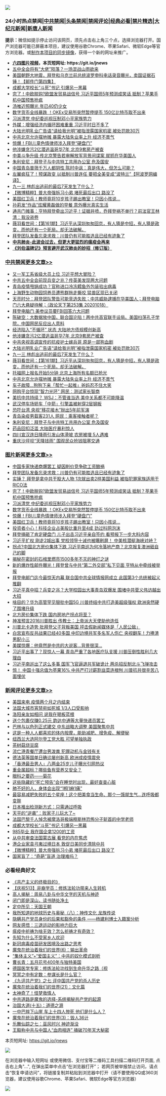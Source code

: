 ![](https://raw.githubusercontent.com/fqnews/bnews/master/64photo/fqnews-qr.jpg)

<div id="tt">
<h3>24小时热点禁闻|<a href="#%E4%B8%AD%E5%85%B1%E7%A6%81%E9%97%BB%E6%9B%B4%E5%A4%9A%E6%96%87%E7%AB%A0">中共禁闻</a>|<a href="#%E5%9B%BE%E7%89%87%E6%96%B0%E9%97%BB%E6%9B%B4%E5%A4%9A%E6%96%87%E7%AB%A0">头条禁闻</a>|<a href="#%E6%96%B0%E9%97%BB%E8%AF%84%E8%AE%BA%E6%9B%B4%E5%A4%9A%E6%96%87%E7%AB%A0">禁闻评论|<a href="#%E5%BF%85%E7%9C%8B%E7%BB%8F%E5%85%B8%E5%A5%BD%E6%96%87">经典必看|<a href="/video.md#%E7%A6%81%E7%89%87%E7%B2%BE%E9%80%89">禁片精选</a>|<a href="https://github.com/fqnews/djy/blob/master/gb/nf1351518.md#1">大纪元新闻</a>|<a href="https://github.com/fqnews/ntdtv/blob/master/gb/prog204.md#1">新唐人新闻</a></h3>
<div><b>提示：</b>微信如提示停止访问该网页，须先点击右上角三个点，选择浏览器打开。国产浏览器可能已屏蔽本项目，建议使用谷歌Chrome、苹果Safari、微软Edge等官方浏览器。或<a href="https://github.com/fqnews/bnews/blob/master/%E5%88%B6%E4%BD%9Cgit%E7%A6%81%E9%97%BB%E9%95%9C%E5%83%8F.md">制作本项目的同步镜像</a>，获得一个新的网址来推广。</div>
<ul>
<li><b><a href="http://d1.bdrive.tk/64.mp4" target="_blank">六四图片视频</a>，本页短网址: https://git.io/jnews</b></li>
<li><a href="/comments/20201018/1415894.md">五中全会将有“大佬”陨落？一场混战山雨欲来</a></li>
<li><a href="/bannedvideo/20201018/1415879.md">美国朝野大地震，拜登和乌克兰前总统波罗申科电话录音曝光，卖国证据石锤！【邮件门第四集】</a></li>
<li><a href="/comments/20201018/1415994.md">成都大学校长“斗死”书记 引爆另一黑幕</a></li>
<li><a href="/topimagenews/20201018/1416121.md">完了！中欧脱钩?欧盟发贸易战信号 习近平国师5年预测成笑话 抵制？苹果手机中国预售抢疯</a></li>
<li><a href="/yule/20201018/1415826.md">汤唯近照曝光 年已40仍少女</a></li>
<li><a href="/topimagenews/20201018/1416015.md">数字货币全线暴跌 ！OKEx交易所突然暂停提币 150亿比特币取不出来</a></li>
<li><a href="/topimagenews/20201018/1416089.md">习派清党 中纪委巡视压制邓小平家族势力</a></li>
<li><a href="/comments/20201018/1415877.md">外媒：增强经济内循环困难重重 习近平时日不多了</a></li>
<li><a href="/cbnews/20201018/1416044.md">大陆光明乳业广告语“请给我光明”被指泄露国家机密 被处罚款30万</a></li>
<li><a href="/cbnews/20201018/1415993.md">中共北京允许摆地摊 暴露大陆失业率上升 经济不景气</a></li>
<li><a href="/topimagenews/20201018/1415934.md">惊爆！FBI儿童色情律师涉入拜登“硬盘门”</a></li>
<li><a href="/cbnews/20201018/1416090.md">他涉嫌贪污2亿潜逃温哥华7年 北京9套房产被查</a></li>
<li><a href="/worldnews/usa/20201018/1416098.md">中美斗争升级 传北京警告若审解放军背景间谍案 就抓在华美国人</a></li>
<li><a href="/cbnews/20201018/1415847.md">朱利安尼：拜登子与中共特工共用办公室 危及国安</a></li>
<li><a href="/headline/20201018/1416120.md">中国青岛普筛千万人都阴性 陈时中讽：真是伟大，但怎么可能？</a></li>
<li><a href="/cnnews/20201018/1415991.md">左翼疯狂了！预谋政变 以抵制川普连任 要把全美变成“波特兰”【阿波罗网编译】</a></li>
<li><a href="/cbnews/20201018/1416038.md">九一三 林彪出逃前的最后7天发生了什么？</a></li>
<li><a href="/comments/20201018/1415968.md">【微博精粹】普大帝强拆习小弟 堵死最后出口 路没了</a></li>
<li><a href="/topimagenews/20201018/1415856.md">美国红卫兵！教师竟将10岁孩子踢出教室！只因小孩说...</a></li>
<li><a href="/yule/20201018/1415831.md">孙莉发“作品”炫耀黄磊做的早餐 意外曝光真实生活</a></li>
<li><a href="/bannedvideo/20201018/1415998.md">通共门摊事：亨特拜登牵出习近平！证据井喷，乔拜登祸不单行？前法官王林清：我没盗卷</a></li>
<li><a href="/cbnews/20201018/1416014.md">薇羽看世间：【第161期】习近平从深圳匆匆回京，有人猜是中招，有人猜是政变，而他还有一个死局，却无法破解。</a></li>
<li><a href="/topimagenews/20201018/1416181.md">拜登团队发备忘录求救：川普仍有可能胜选且已经有迹象了</a></li>
<li><b><a href="/comments/20200211/1275071.md" target="_blank">中共肺炎-此波会过去，但更大更猛烈的瘟疫会再来</a></b></li>
<li><b><a href="/comments/20200207/1272816.md" target="_blank">《刘伯温碑记》预言避开武汉肺炎的妙招（修订版）</a></b></li>
</ul>
</div>

<div class="catlist">
<h3><a href="/cbnews/" target="_blank">中共禁闻</a><span><a href="/cbnews/" target="_blank" rel="nofollow">更多文章>></a></span></h3>
<ul>
<li><a href="/cbnews/20201019/1416223.md" target="_blank">又一军工系省级大员上位 习近平想大冒险？</a></li>
<li><a href="/cbnews/20201019/1416222.md" target="_blank">中共五中全会前现兵变之兆？传英美发现两大问题</a></li>
<li><a href="/cbnews/20201019/1416221.md" target="_blank">青岛疫情甩锅成功？官称进口冷冻鳕鱼外包装验出病毒</a></li>
<li><a href="/cbnews/20201018/1416202.md" target="_blank">上海野生动物园饲养员遭熊群拖走撕咬 猛兽区现已关闭</a></li>
<li><a href="/cbnews/20201018/1416199.md" target="_blank">天亮时分：拜登团队警告可能竞选失败；中共威胁逮捕在华美国人；拜登电脑门六大悬疑待解；（政论天下第253集 20201018）</a></li>
<li><a href="/cbnews/20201018/1416185.md" target="_blank">拜登电脑门 美参议员要FBI回答六大问题</a></li>
<li><a href="/cbnews/20201018/1416161.md" target="_blank">陈破空：大数据放中国，联合国沦陷！两中共高官联手设局。美国扫荡孔子学院，中国网民反应出人意料</a></li>
<li><a href="/cbnews/20201018/1416114.md" target="_blank">经济陷入“不循环” 状态 大陆地方债规模创新高</a></li>
<li><a href="/cbnews/20201018/1416090.md" target="_blank">他涉嫌贪污2亿潜逃温哥华7年 北京9套房产被查</a></li>
<li><a href="/cbnews/20201018/1416045.md" target="_blank">中共央视高调宣传的抗疫护士嫁兵哥 原是一部狗血剧</a></li>
<li><a href="/cbnews/20201018/1416044.md" target="_blank">大陆光明乳业广告语“请给我光明”被指泄露国家机密 被处罚款30万</a></li>
<li><a href="/cbnews/20201018/1416038.md" target="_blank">九一三 林彪出逃前的最后7天发生了什么？</a></li>
<li><a href="/cbnews/20201018/1416014.md" target="_blank">薇羽看世间：【第161期】习近平从深圳匆匆回京，有人猜是中招，有人猜是政变，而他还有一个死局，却无法破解。</a></li>
<li><a href="/cbnews/20201018/1416008.md" target="_blank">托福网上报名开始5分钟 北京上海所有名额已抢光</a></li>
<li><a href="/cbnews/20201018/1415993.md" target="_blank">中共北京允许摆地摊 暴露大陆失业率上升 经济不景气</a></li>
<li><a href="/cbnews/20201018/1415982.md" target="_blank">车子故障…狗狗下来「帮忙一起推」爸妈忍不住大笑</a></li>
<li><a href="/cbnews/20201018/1415935.md" target="_blank">网购平台惊现&#8221;智力光环&#8221; 网民︰测试家长智商</a></li>
<li><a href="/cbnews/20201018/1415902.md" target="_blank">美抗中共持续？ WSJ：不管谁当选 美中关系都不可能降温</a></li>
<li><a href="/cbnews/20201018/1415901.md" target="_blank">武汉停车场轿车「中箭」引擎盖被射穿2层钢板</a></li>
<li><a href="/cbnews/20201018/1415858.md" target="_blank">恐吓台湾 央视“移花接木”抛出5年前军演</a></li>
<li><a href="/cbnews/20201018/1415857.md" target="_blank">青岛染疫男载客231人 网民：乘客接触者呢？</a></li>
<li><a href="/cbnews/20201018/1415847.md" target="_blank">朱利安尼：拜登子与中共特工共用办公室 危及国安</a></li>
<li><a href="/cbnews/20201018/1415846.md" target="_blank">药品回扣泛滥 大陆医疗暴利惊人</a></li>
<li><a href="/cbnews/20201018/1415823.md" target="_blank">四川宣汉连日降雨引发山体滑坡 农房被埋 5人遇难</a></li>
<li><a href="/cbnews/20201018/1415822.md" target="_blank">重庆沙坪坝“天降钱雨” 围观民众抢钱阻塞交通</a></li>

</ul>
</div>
<div class="catlist">
<h3><a href="/topimagenews/" target="_blank">图片新闻</a><span><a href="/topimagenews/" target="_blank" rel="nofollow">更多文章>></a></span></h3>
<ul>
<li><a href="/topimagenews/20201018/1416200.md" target="_blank">中国多家快递商爆罢工 疑因削价竞争砍工资酿祸</a></li>
<li><a href="/topimagenews/20201018/1416181.md" target="_blank">拜登团队发备忘录求救：川普仍有可能胜选且已经有迹象了</a></li>
<li><a href="/topimagenews/20201018/1416174.md" target="_blank">实锤？ 拜登是拿中共干股大人物 1次就出卖2样美国利益 被指犯罪家族适用于RICO法</a></li>
<li><a href="/topimagenews/20201018/1416121.md" target="_blank">完了！中欧脱钩?欧盟发贸易战信号 习近平国师5年预测成笑话 抵制？苹果手机中国预售抢疯</a></li>
<li><a href="/topimagenews/20201018/1416089.md" target="_blank">习派清党 中纪委巡视压制邓小平家族势力</a></li>
<li><a href="/topimagenews/20201018/1416015.md" target="_blank">数字货币全线暴跌 ！OKEx交易所突然暂停提币 150亿比特币取不出来</a></li>
<li><a href="/topimagenews/20201018/1415934.md" target="_blank">惊爆！FBI儿童色情律师涉入拜登“硬盘门”</a></li>
<li><a href="/topimagenews/20201018/1415856.md" target="_blank">美国红卫兵！教师竟将10岁孩子踢出教室！只因小孩说&#8230;</a></li>
<li><a href="/topimagenews/20201018/1415815.md" target="_blank">投资者小心！科技企业占美股比重升至4成 劲过科网泡沫</a></li>
<li><a href="/topimagenews/20201018/1415789.md" target="_blank">拜登搞砸了肯定硬盘门 儿子出击习近平亲自签约 看预报下一步大料内容</a></li>
<li><a href="/topimagenews/20201017/1415742.md" target="_blank">习近平扩权 刚走2城出事 党校领导十诫也被曝刷屏！ 中美核潜艇海峡对峙？</a></li>
<li><a href="/topimagenews/20201017/1415695.md" target="_blank">拐点?中国北方房价集体下跌 习近平南巡为何冷落地产商？北京报复澳洲砸自己的脚</a></li>
<li><a href="/topimagenews/20201017/1415593.md" target="_blank">揭秘在密封的石棺里燃亮1500多年不灭的神灯之谜</a></li>
<li><a href="/topimagenews/20201017/1415561.md" target="_blank">新的爆炸性邮件曝光！拜登曾与中共“第二外交部”私下见面 亨特从中牵线被举报</a></li>
<li><a href="/topimagenews/20201016/1415161.md" target="_blank">拜登电邮门迄今最惊天内幕 联合国中共全球情报网成立 此国第3个总统被起义推翻</a></li>
<li><a href="/topimagenews/20201016/1415116.md" target="_blank">习近平真中招？兵变之兆？大学校园出大事青岛双爆发 围堵中共菅义伟访越出大招</a></li>
<li><a href="/topimagenews/20201016/1415043.md" target="_blank">啥目的？华为高管罕见狠批中国5G 川普终结中共打造美超级强权 欧洲突然硬了围堵升级</a></li>
<li><a href="/topimagenews/20201016/1414946.md" target="_blank">北方房价集体下跌 国内房地产拐点将至？</a></li>
<li><a href="/topimagenews/20201016/1414788.md" target="_blank">神准预言2016川普胜出 传教士：上帝派大天使助他连任</a></li>
<li><a href="/topimagenews/20201016/1414577.md" target="_blank">川普北卡造势 批拜登父子背叛美国 抨击假新闻媒体是「人民公敌」</a></li>
<li><a href="/topimagenews/20201015/1414487.md" target="_blank">白宫宣布反共战果已经40多国 中印边境共军多名军人伤亡 央视翻车！力捧渣男配小三</a></li>
<li><a href="/topimagenews/20201015/1414211.md" target="_blank">美媒惊爆：他竟然是中共的大说客&#8230;背景很深&#8230;</a></li>
<li><a href="/topimagenews/20201014/1413834.md" target="_blank">习近平出事了？现惊人一幕 青岛严重了各地医疗队支援 川普压倒性胜利几大理由</a></li>
<li><a href="/topimagenews/20201014/1413822.md" target="_blank">习近平南巡出了这么多事 国军飞官逼退共军破诡计 两杀招反制北斗飞弹攻击</a></li>
<li><a href="/topimagenews/20201014/1413721.md" target="_blank">惊！ 中国十强总值为苹果16% 中共严打讨薪割韭菜连根刨 川普抗共很辛苦八面埋伏</a></li>

</ul>
</div>
<div class="catlist">
<h3><a href="/comments/" target="_blank">新闻评论</a><span><a href="/comments/" target="_blank" rel="nofollow">更多文章>></a></span></h3>
<ul>
<li><a href="/comments/20201019/1416250.md" target="_blank">美国来电 疫情两个月之内结束</a></li>
<li><a href="/comments/20201019/1416249.md" target="_blank">法国大城市宵禁宛如死城 1/3人口受影响</a></li>
<li><a href="/comments/20201019/1416246.md" target="_blank">洛阳亲友如相问 说我在喝板蓝根</a></li>
<li><a href="/comments/20201018/1416184.md" target="_blank">送个包裹仅赚0.25元 韵达中通等大量快递员罢工</a></li>
<li><a href="/comments/20201018/1416177.md" target="_blank">巴林与以色列正式建交 中东战略大调整 美国聚焦中共</a></li>
<li><a href="/comments/20201018/1416139.md" target="_blank">这是一种人人都喜欢的体内按摩，能助减肥、增免疫、解便秘</a></li>
<li><a href="/comments/20201018/1416081.md" target="_blank">纽西兰大选阿尔登工党大胜 可望单独执政</a></li>
<li><a href="/comments/20201018/1416063.md" target="_blank">茶树菇烧豆腐</a></li>
<li><a href="/comments/20201018/1416062.md" target="_blank">流亡港青餐厅遭台男泼粪 犯罪动机与金钱有关</a></li>
<li><a href="/comments/20201018/1416047.md" target="_blank">德法英等国单日确诊屡创新高 欧洲成疫情震央</a></li>
<li><a href="/comments/20201018/1416046.md" target="_blank">「香港最丑男人」八两金25岁儿子曝光引网热议</a></li>
<li><a href="/comments/20201018/1416023.md" target="_blank">重金属超标？哪些鱼有营养又安全？</a></li>
<li><a href="/comments/20201018/1416022.md" target="_blank">眼科之要药——菊花</a></li>
<li><a href="/comments/20201018/1416021.md" target="_blank">这些隐藏的“死亡预告”会在睡觉时出现，最好查查心脏</a></li>
<li><a href="/comments/20201018/1416020.md" target="_blank">肺不好的人，身体会出现“1粗1麻1痛”</a></li>
<li><a href="/comments/20201018/1416019.md" target="_blank">最容易减肥失败的五个星座！这个把美食当生命、那个一饿就生气&#8230;连呼吸都变胖</a></li>
<li><a href="/comments/20201018/1416009.md" target="_blank">日本推出检测新方式：只需通过呼吸</a></li>
<li><a href="/comments/20201018/1416003.md" target="_blank">天平的“逆袭”：败家子儿玩大了~</a></li>
<li><a href="/comments/20201018/1416002.md" target="_blank">法国巴黎千人悼念被摩洛哥极端穆斯林恐怖分子斩首的中学老师</a></li>
<li><a href="/comments/20201018/1415994.md" target="_blank">成都大学校长“斗死”书记 引爆另一黑幕</a></li>
<li><a href="/comments/20201018/1415990.md" target="_blank">985毕业 我在国企拿1200的工资</a></li>
<li><a href="/comments/20201018/1415989.md" target="_blank">从中共审查法国蒙古展 看党的内在焦虑</a></li>
<li><a href="/comments/20201018/1415974.md" target="_blank">港企业家袁弓夷过境日本 敦促日美同步清除中共</a></li>
<li><a href="/comments/20201018/1415968.md" target="_blank">【微博精粹】普大帝强拆习小弟 堵死最后出口 路没了</a></li>
<li><a href="/comments/20201018/1415967.md" target="_blank">国家盲了：“奇葩‌‌”盲道 治理难吗？</a></li>

</ul>
</div>

<div class="catlist">
<h3>必看经典好文</h3>
<ul>
<li><a href="/bookwiki/20171120/858084.md" target="_blank">《共产主义的终极目的》</a></li>
<li><a href="/cbnews/20200518/1330564.md" target="_blank">【庆祝513】非裔学员：修炼法轮功带来人生转机</a></li>
<li><a href="/aomi/history/20170924/831575.md" target="_blank">高人揭秘：周易八卦与中华文字的天机与神迹</a></li>
<li><a href="/tculture/20200803/1373949.md" target="_blank">闭门即是深山，读书随处净土</a></li>
<li><a href="/tculture/xiulian/20151111/470021.md" target="_blank">定中所见：天国王朝</a></li>
<li><a href="/topimagenews/20180225/905380.md" target="_blank">我所知道的地球历史与奥秘（八）：神传文化 龙族传说</a></li>
<li><a href="/comments/20201010/1411228.md" target="_blank">隐瞒共产党员身份的后果和豁免的条件 ——杨建利博士入籍案分析</a></li>
<li><a href="/cbnews/20200126/1265515.md" target="_blank">网友感悟：三退运动的影响力巨大</a></li>
<li><a href="/comments/20200502/1322275.md" target="_blank">瘟疫中祈祷为啥无效？怎么祈祷才有奇效？</a></li>
<li><a href="/comments/20200620/1346848.md" target="_blank">先知为什么不受家乡人欢迎</a></li>
<li><a href="/comments/20200917/1029129.md" target="_blank">新冠病毒疫苗研发困境及出路之思考</a></li>
<li><a href="/topimagenews/20180524/947358.md" target="_blank">魔鬼在统治着我们的世界(6)：输出革命</a></li>
<li><a href="/comments/20201007/1409565.md" target="_blank">“集体主义”+“爱国主义”：中共的奴化模式剖析</a></li>
<li><a href="/comments/20200713/1359796.md" target="_blank">曹长青：五月花号400年与独特美国</a></li>
<li><a href="/comments/20200607/783186.md" target="_blank">德国医学专家：修炼法轮功找到生命升华之路（视</a></li>
<li><a href="/tculture/20200812/1378929.md" target="_blank">冥冥之中有定数：参谋长是什么官？</a></li>
<li><a href="/bookonline/20131116/201048.md" target="_blank">《九评共产党》之七 评中国共产党的杀人历史</a></li>
<li><a href="/comments/20180802/980476.md" target="_blank">魔鬼在统治着我们的世界(21)：文化篇</a></li>
<li><a href="/ccpdope/20200907/1392129.md" target="_blank">太神奇了！怪梦救情人</a></li>
<li><a href="/comments/20181209/1044543.md" target="_blank">中共道路是魔鬼的选择-系统揭秘共产党的起源</a></li>
<li><a href="/topimagenews/20180322/917868.md" target="_blank">治国大道(十五)：道德之源</a></li>
<li><a href="/cbnews/20200611/1343057.md" target="_blank">一中巴摔下山崖 车上十四人惨死 他们是什么人？</a></li>
<li><a href="/topimagenews/20180521/945342.md" target="_blank">魔鬼在统治着我们的世界(3)：毁人36计</a></li>
<li><a href="/tculture/20190101/792550.md" target="_blank">乐舞仙踪之七：巫风时兴 神迹渐没</a></li>
<li><a href="/cbnews/20200730/1371580.md" target="_blank">王毅称中共与中国人“血肉相连” 捅破70年天大秘密</a></li>

</ul>
</div>

本页短网址: https://git.io/jnews

![](https://raw.githubusercontent.com/fqnews/bnews/master/64photo/fqnews-qr.jpg)

在浏览器中输入短网址 或使用微信、支付宝等二维码工具扫描二维码打开页面, 点击右上角"...", 在弹出菜单中点击“在浏览器打开”； 若网页被举报禁止访问，请点击“恢复申请访问”，将链接复制并粘贴到浏览器中打开（请不要使用QQ或360浏览器，建议使用谷歌Chrome、苹果Safari、微软Edge等官方浏览器）

![](https://raw.githubusercontent.com/fqnews/bnews/master/64photo/wx.jpg)